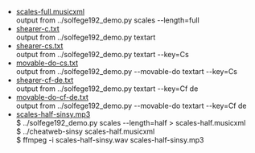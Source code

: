- [scales-full.musicxml](scales-full.musicxml)  
  output from ../solfege192_demo.py scales --length=full
- [shearer-c.txt](shearer-c.txt)  
  output from ../solfege192_demo.py textart
- [shearer-cs.txt](shearer-cs.txt)  
  output from ../solfege192_demo.py textart --key=Cs
- [movable-do-cs.txt](movable-do-cs.txt)  
  output from ../solfege192_demo.py --movable-do textart --key=Cs
- [shearer-cf-de.txt](shearer-cf-de.txt)  
  output from ../solfege192_demo.py textart --key=Cf de
- [movable-do-cf-de.txt](movable-do-cf-de.txt)  
  output from ../solfege192_demo.py --movable-do textart --key=Cf de
- [scales-half-sinsy.mp3](scales-half-sinsy.mp3)  
  $ ../solfege192_demo.py scales --length=half > scales-half.musicxml  
  $ ../cheatweb-sinsy scales-half.musicxml  
  $ ffmpeg -i scales-half-sinsy.wav scales-half-sinsy.mp3
